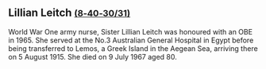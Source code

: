 ## Lillian Leitch <small>[(8‑40‑30/31)](https://brisbane.discovereverafter.com/profile/31794831 "Go to Memorial Information" )</small>

World War One army nurse, Sister Lillian Leitch was honoured with an OBE in 1965. She served at the No.3 Australian General Hospital in Egypt before being transferred to Lemos, a Greek Island in the Aegean Sea, arriving there on 5 August 1915. She died on 9 July 1967 aged 80.
